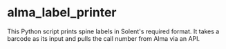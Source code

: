 # alma_label_printer
This Python script prints spine labels in Solent's required format. It takes a barcode as its input and pulls the call number from Alma via an API.
